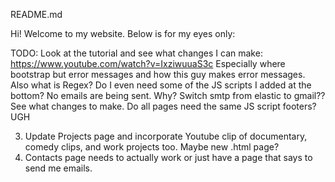 README.md

Hi! Welcome to my website. Below is for my eyes only: 

TODO: 
Look at the tutorial and see what changes I can make: https://www.youtube.com/watch?v=IxziwuuaS3c
Especially where bootstrap but error messages and how this guy makes error messages. 
Also what is Regex? 
Do I even need some of the JS scripts I added at the bottom? 
No emails are being sent. Why? 
Switch smtp from elastic to gmail?? See what changes to make. 
Do all pages need the same JS script footers? UGH

<!-- 1. Update my real CV -->
<!-- 2. Update Resume page according to real CV -->
3. Update Projects page and incorporate Youtube clip of documentary, comedy clips, and work projects too. Maybe new .html page?
4. Contacts page needs to actually work or just have a page that says to send me emails. 
<!-- 5. Make ticker tape clickable. Takes the user to Contact or Projects page.  -->